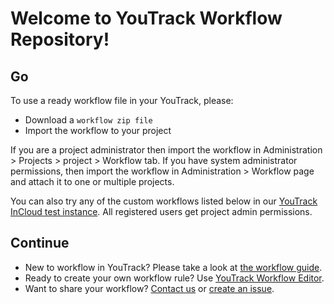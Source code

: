 Welcome to YouTrack Workflow Repository!
==================

Go
---------
To use a ready workflow file in your YouTrack, please:
*    Download a `workflow zip file`
*    Import the workflow to your project

If you are a project administrator then import the workflow in Administration > Projects > project > Workflow tab.
If you have system administrator permissions, then import the workflow in Administration > Workflow page and attach it to one or multiple projects.

You can also try any of the custom workflows listed below in our [YouTrack InCloud test instance](http://workflows.myjetbrains.com/youtrack/). All registered users get project admin permissions.

Continue
-----------
*    New to workflow in YouTrack? Please take a look at [the workflow guide](http://confluence.jetbrains.net/display/YTD4/Workflow+Guide).
*    Ready to create your own workflow rule? Use [YouTrack Workflow Editor](http://www.jetbrains.com/youtrack/download/index.html).
*    Want to share your workflow? [Contact us](mailto:youtrack-feedback@jetbrains.com) or [create an issue](http://youtrack.jetbrains.com/dashboard/JT).